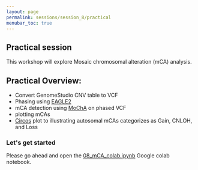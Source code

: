 ```yaml
---
layout: page
permalink: sessions/session_8/practical
menubar_toc: true
---
```


<script link="{{ site.baseurl }}/assets/js/vanilla-back-to-top.min.js"></script>
<script>addBackToTop()</script
<script src="{{ site.baseurl }}/assets/js/copyCodeSnippet.js" defer></script>
<script src="{{ site.baseurl }}/assets/js/copyCodeBlock.js" defer></script>

## Practical session 

This workshop will explore Mosaic chromosomal alteration (mCA) analysis.

## Practical Overview:
- Convert GenomeStudio CNV table to VCF
- Phasing using [EAGLE2](https://alkesgroup.broadinstitute.org/Eagle/)
- mCA detection using [MoChA](https://github.com/freeseek/mocha) on phased VCF
- plotting mCAs
- [Circos](http://circos.ca/) plot to illustrating autosomal mCAs categorizes as Gain, CNLOH, and Loss

### Let's get started 
Please go ahead and open the [08_mCA_colab.ipynb](https://github.com/DCEG-workshops/statgen_workshop_tutorial/blob/main/src/08_mCA_colab.ipynb) Google colab notebook. 
